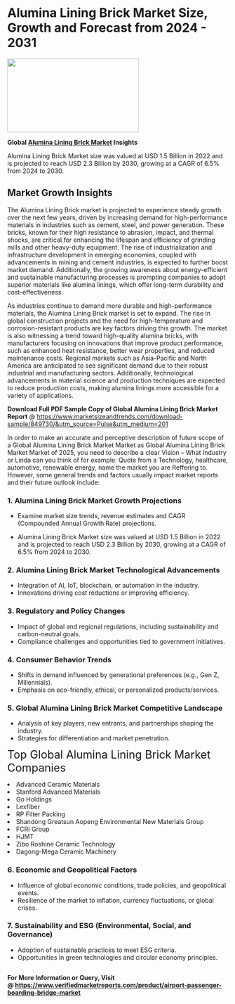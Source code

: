 <H1>Alumina Lining Brick Market Size, Growth and Forecast from 2024 - 2031</H1><img class="aligncenter size-medium wp-image-584254" src="https://thirdeyenews.in/wp-content/uploads/2024/09/Global-Market-Research-300x168.jpeg" alt="" width="300" height="168" /><p><strong>Global&nbsp;<a href="https://www.marketsizeandtrends.com/download-sample/849730/&amp;utm_source=Pulse&amp;utm_medium=201">Alumina Lining Brick Market</a> Insights</strong></p><p>Alumina Lining Brick Market size was valued at USD 1.5 Billion in 2022 and is projected to reach USD 2.3 Billion by 2030, growing at a CAGR of 6.5% from 2024 to 2030.</p><p><h2>Market Growth Insights</h2> <p>The Alumina Lining Brick market is projected to experience steady growth over the next few years, driven by increasing demand for high-performance materials in industries such as cement, steel, and power generation. These bricks, known for their high resistance to abrasion, impact, and thermal shocks, are critical for enhancing the lifespan and efficiency of grinding mills and other heavy-duty equipment. The rise of industrialization and infrastructure development in emerging economies, coupled with advancements in mining and cement industries, is expected to further boost market demand. Additionally, the growing awareness about energy-efficient and sustainable manufacturing processes is prompting companies to adopt superior materials like alumina linings, which offer long-term durability and cost-effectiveness. </p> <p>As industries continue to demand more durable and high-performance materials, the Alumina Lining Brick market is set to expand. The rise in global construction projects and the need for high-temperature and corrosion-resistant products are key factors driving this growth. The market is also witnessing a trend toward high-quality alumina bricks, with manufacturers focusing on innovations that improve product performance, such as enhanced heat resistance, better wear properties, and reduced maintenance costs. Regional markets such as Asia-Pacific and North America are anticipated to see significant demand due to their robust industrial and manufacturing sectors. Additionally, technological advancements in material science and production techniques are expected to reduce production costs, making alumina linings more accessible for a variety of applications. </p><p><span class=""><strong>Download Full PDF Sample Copy of Global Alumina Lining Brick Market Report</strong> @ <a href="https://www.marketsizeandtrends.com/download-sample/849730/&amp;utm_source=Pulse&amp;utm_medium=201" target="_blank">https://www.marketsizeandtrends.com/download-sample/849730/&amp;utm_source=Pulse&amp;utm_medium=201</a></span></p><p>In order to make an accurate and perceptive description of future scope of a Global&nbsp;Alumina Lining Brick Market Market as Global&nbsp;Alumina Lining Brick Market Market of 2025, you need to describe a clear Vision &ndash; What Industry or Linda can you think of for example: Quote from a Technology, healthcare, automotive, renewable energy, name the market you are Reffering to. However, some general trends and factors usually impact market reports and their future outlook include:</p><h3>1.&nbsp;<strong>Alumina Lining Brick Market Growth Projections</strong></h3><ul><li>Examine market size trends, revenue estimates and CAGR (Compounded Annual Growth Rate) projections.</li><li><p>Alumina Lining Brick Market size was valued at USD 1.5 Billion in 2022 and is projected to reach USD 2.3 Billion by 2030, growing at a CAGR of 6.5% from 2024 to 2030.</p></li></ul><h3>2.&nbsp;<strong>Alumina Lining Brick Market Technological Advancements</strong></h3><ul><li>Integration of AI, IoT, blockchain, or automation in the industry.</li><li>Innovations driving cost reductions or improving efficiency.</li></ul><h3>3.&nbsp;<strong>Regulatory and Policy Changes</strong></h3><ul><li>Impact of global and regional regulations, including sustainability and carbon-neutral goals.</li><li>Compliance challenges and opportunities tied to government initiatives.</li></ul><h3>4.&nbsp;<strong>Consumer Behavior Trends</strong></h3><ul><li>Shifts in demand influenced by generational preferences (e.g., Gen Z, Millennials).</li><li>Emphasis on eco-friendly, ethical, or personalized products/services.</li></ul><h3>5.&nbsp;<strong>Global Alumina Lining Brick Market Competitive Landscape</strong></h3><ul><li>Analysis of key players, new entrants, and partnerships shaping the industry.</li><li>Strategies for differentiation and market penetration.</li></ul><p data-pm-slice="1 1 []"><span style="color: inherit; font-family: inherit; font-size: 25px;">Top Global Alumina Lining Brick Market Companies</span></p><div class="" data-test-id=""><p><li>Advanced Ceramic Materials</li><li> Stanford Advanced Materials</li><li> Go Holdings</li><li> Lexfiber</li><li> RP Filter Packing</li><li> Shandong Greatsun Aopeng Environmental New Materials Group</li><li> FCRI Group</li><li> HJMT</li><li> Zibo Roshine Ceramic Technology</li><li> Dagong-Mega Ceramic Machinery</li></p></div><h3>6.&nbsp;<strong>Economic and Geopolitical Factors</strong></h3><ul><li>Influence of global economic conditions, trade policies, and geopolitical events.</li><li>Resilience of the market to inflation, currency fluctuations, or global crises.</li></ul><h3>7.&nbsp;<strong>Sustainability and ESG (Environmental, Social, and Governance)</strong></h3><ul><li>Adoption of sustainable practices to meet ESG criteria.</li><li>Opportunities in green technologies and circular economy principles.</li></ul><h2><strong style="font-size: 14px;">For More Information or Query, Visit @&nbsp;</strong><a style="background-color: #ffffff; font-size: 14px;" href="https://www.marketsizeandtrends.com/report/alumina-lining-brick-market/" target="_blank">https://www.verifiedmarketreports.com/product/airport-passenger-boarding-bridge-market</a></h2>
